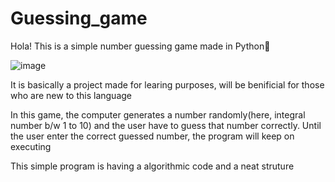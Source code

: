 # Guessing_game
Hola! This is a simple number guessing game made in Python🐍

![image](https://user-images.githubusercontent.com/67814686/113984485-c8558280-9868-11eb-8b83-d4401d935a25.png)

It is basically a project made for learing purposes, will be benificial for those who are new to this language

In this game, the computer generates a number randomly(here, integral number b/w 1 to 10) and the user have to guess that number correctly.
Until the user enter the correct guessed number, the program will keep on executing

This simple program is having a algorithmic code and a neat struture
